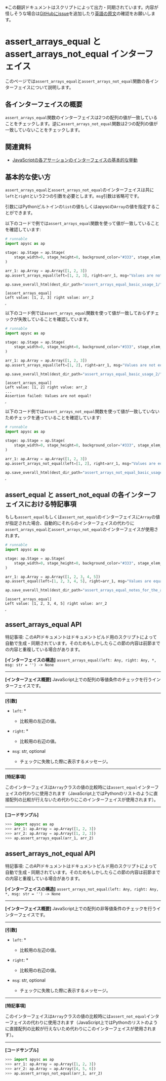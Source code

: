 <span class="inconspicuous-txt">※この翻訳ドキュメントはスクリプトによって出力・同期されています。内容が怪しそうな場合は<a href="https://github.com/simon-ritchie/apysc/issues" target="_blank">GitHubにissue</a>を追加したり[英語の原文](https://simon-ritchie.github.io/apysc/en/assert_arrays_equal_and_arrays_not_equal.html)の確認をお願いします。</span>

# assert_arrays_equal と assert_arrays_not_equal インターフェイス

このページでは`assert_arrays_equal`と`assert_arrays_not_equal`関数の各インターフェイスについて説明します。

## 各インターフェイスの概要

`assert_arrays_equal`関数のインターフェイスは2つの配列の値が一致していることをチェックします。逆に`assert_arrays_not_equal`関数は2つの配列の値が一致していないことをチェックします。

## 関連資料

- [JavaScriptの各アサーションのインターフェイスの基本的な挙動](jp_assertion_basic_behavior.md)

## 基本的な使い方

`assert_arrays_equal`と`assert_arrays_not_equal`のインターフェイスは共に`left`と`right`という2つの引数を必要とします。`msg`引数は省略可です。

引数にはPythonビルトインの`list`の値もしくはapyscの`Array`の値を指定することができます。

以下のコードで例では`assert_arrays_equal`関数を使って値が一致していることを確認しています:

```py
# runnable
import apysc as ap

stage: ap.Stage = ap.Stage(
    stage_width=0, stage_height=0, background_color="#333", stage_elem_id="stage"
)

arr_1: ap.Array = ap.Array([1, 2, 3])
ap.assert_arrays_equal(left=[1, 2, 3], right=arr_1, msg="Values are not equal!")

ap.save_overall_html(dest_dir_path="assert_arrays_equal_basic_usage_1/")
```

```
[assert_arrays_equal]
Left value: [1, 2, 3] right value: arr_2
```

<iframe src="static/assert_arrays_equal_basic_usage_1/index.html" width="0" height="0"></iframe>

以下のコード例では`assert_arrays_equal`関数を使って値が一致しておらずチェックが失敗していることを確認しています。

```py
# runnable
import apysc as ap

stage: ap.Stage = ap.Stage(
    stage_width=0, stage_height=0, background_color="#333", stage_elem_id="stage"
)

arr_1: ap.Array = ap.Array([1, 2, 3])
ap.assert_arrays_equal(left=[1, 2], right=arr_1, msg="Values are not equal!")

ap.save_overall_html(dest_dir_path="assert_arrays_equal_basic_usage_2/")
```

```
[assert_arrays_equal]
Left value: [1, 2] right value: arr_2
...
Assertion failed: Values are not equal!
```

<iframe src="static/assert_arrays_equal_basic_usage_2/index.html" width="0" height="0"></iframe>

以下のコード例では`assert_arrays_not_equal`関数を使って値が一致していないためチェックを通っていることを確認しています:

```py
# runnable
import apysc as ap

stage: ap.Stage = ap.Stage(
    stage_width=0, stage_height=0, background_color="#333", stage_elem_id="stage"
)

arr_1: ap.Array = ap.Array([1, 2, 3])
ap.assert_arrays_not_equal(left=[1, 2], right=arr_1, msg="Values are equal!")

ap.save_overall_html(dest_dir_path="assert_arrays_not_equal_basic_usage_1/")
```

<iframe src="static/assert_arrays_not_equal_basic_usage_1/index.html" width="0" height="0"></iframe>

## assert_equal と assert_not_equal の各インターフェイスにおける特記事項

もしも`assert_equal`もしくは`assert_not_equal`のインターフェイスに`Array`の値が指定された場合、自動的にそれらのインターフェイスの代わりに`assert_arrays_equal`と`assert_arrays_not_equal`のインターフェイスが使用されます。

```py
# runnable
import apysc as ap

stage: ap.Stage = ap.Stage(
    stage_width=0, stage_height=0, background_color="#333", stage_elem_id="stage"
)

arr_1: ap.Array = ap.Array([1, 2, 3, 4, 5])
ap.assert_equal(left=[1, 2, 3, 4, 5], right=arr_1, msg="Values are equal!")

ap.save_overall_html(dest_dir_path="assert_arrays_equal_notes_for_the_assert_equal/")
```

```
[assert_arrays_equal]
Left value: [1, 2, 3, 4, 5] right value: arr_2
```

<iframe src="static/assert_arrays_equal_notes_for_the_assert_equal/index.html" width="0" height="0"></iframe>

## assert_arrays_equal API

<span class="inconspicuous-txt">特記事項: このAPIドキュメントはドキュメントビルド用のスクリプトによって自動で生成・同期されています。そのためもしかしたらこの節の内容は前節までの内容と重複している場合があります。</span>

**[インターフェイスの構造]** `assert_arrays_equal(left: Any, right: Any, *, msg: str = '') -> None`<hr>

**[インターフェイス概要]** JavaScript上での配列の等値条件のチェックを行うインターフェイスです。<hr>

**[引数]**

- `left`: *
  - 比較用の左辺の値。

- `right`: *
  - 比較用の右辺の値。

- `msg`: str, optional
  - チェックに失敗した際に表示するメッセージ。

<hr>

**[特記事項]**

このインターフェイスは`Array`クラスの値の比較時には`assert_equal`インターフェイスの代わりに使用されます（JavaScript上ではPythonのリストのように直接配列の比較が行えないため代わりにこのインターフェイスが使用されます）。<hr>

**[コードサンプル]**

```py
>>> import apysc as ap
>>> arr_1: ap.Array = ap.Array([1, 2, 3])
>>> arr_2: ap.Array = ap.Array([1, 2, 3])
>>> ap.assert_arrays_equal(arr_1, arr_2)
```

## assert_arrays_not_equal API

<span class="inconspicuous-txt">特記事項: このAPIドキュメントはドキュメントビルド用のスクリプトによって自動で生成・同期されています。そのためもしかしたらこの節の内容は前節までの内容と重複している場合があります。</span>

**[インターフェイスの構造]** `assert_arrays_not_equal(left: Any, right: Any, *, msg: str = '') -> None`<hr>

**[インターフェイス概要]** JavaScript上での配列の非等値条件のチェックを行うインターフェイスです。<hr>

**[引数]**

- `left`: *
  - 比較用の左辺の値。

- `right`: *
  - 比較用の右辺の値。

- `msg`: str, optional
  - チェックに失敗した際に表示するメッセージ。

<hr>

**[特記事項]**

このインターフェイスは`Array`クラスの値の比較時には`assert_not_equal`インターフェイスの代わりに使用されます（JavaScript上ではPythonのリストのように直接配列の比較が行えないため代わりにこのインターフェイスが使用されます）。<hr>

**[コードサンプル]**

```py
>>> import apysc as ap
>>> arr_1: ap.Array = ap.Array([1, 2, 3])
>>> arr_2: ap.Array = ap.Array([4, 5, 6])
>>> ap.assert_arrays_not_equal(arr_1, arr_2)
```